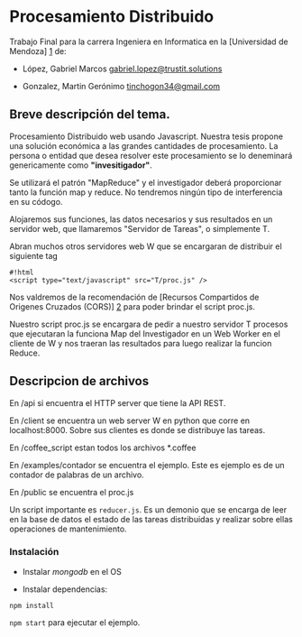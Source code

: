 # Procesamiento Distribuido


Trabajo Final para la carrera Ingeniera en Informatica en la [Universidad de
Mendoza] [1] de:

+ López, Gabriel Marcos <gabriel.lopez@trustit.solutions>

+ Gonzalez, Martin Gerónimo <tinchogon34@gmail.com>

## Breve descripción del tema.

Procesamiento Distribuido web usando Javascript.
Nuestra tesis propone una solución económica a las grandes cantidades de
procesamiento. La persona o entidad que desea resolver este procesamiento
se lo deneminará genericamente como **"invesitigador"**.

Se utilizará el patrón "MapReduce" y el investigador deberá proporcionar
tanto la función map y reduce. No tendremos ningún tipo de interferencia
en su códogo.

Alojaremos sus funciones, las datos necesarios y sus resultados en un
servidor web, que llamaremos "Servidor de Tareas", o simplemente T.

Abran muchos otros servidores web W que se encargaran de distribuir
el siguiente tag
```
#!html
<script type="text/javascript" src="T/proc.js" />
```
Nos valdremos de la recomendación de [Recursos Compartidos de Origenes
Cruzados (CORS)] [2] para poder brindar el script proc.js.

Nuestro script proc.js se encargara de pedir a nuestro servidor T
procesos que ejecutaran la funciona Map del Investigador en un Web Worker
en el cliente de W y nos traeran las resultados para luego realizar
la funcion Reduce.

## Descripcion de archivos

En /api si encuentra el HTTP server que tiene la API REST.

En /client se encuentra un web server W en python que corre en localhost:8000.
Sobre sus clientes es donde se distribuye las tareas.

En /coffee_script estan todos los archivos *.coffee

En /examples/contador se encuentra el ejemplo. Este es ejemplo es de un contador
de palabras de un archivo.

En /public se encuentra el proc.js

Un script importante es `reducer.js`. Es un demonio que se encarga de leer en la
base de datos el estado de las tareas distribuidas y realizar sobre ellas
operaciones de mantenimiento.


### Instalación

+ Instalar *mongodb* en el OS

+ Instalar dependencias:

`npm install`

`npm start` para ejecutar el ejemplo.


[1]: http://www.um.edu.ar/
[2]: http://en.wikipedia.org/wiki/Cross-origin_resource_sharing
